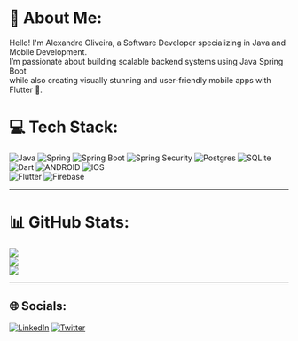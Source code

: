 # 💫 About Me:
Hello! I'm Alexandre Oliveira, a Software Developer specializing in Java and Mobile Development.<br>
I’m passionate about building scalable backend systems using Java Spring Boot<br> while also creating visually stunning and user-friendly mobile apps with Flutter 💙.<br>

# 💻 Tech Stack:
![Java](https://img.shields.io/badge/java-%23ED8B00.svg?style=plastic&logo=java&logoColor=white)
![Spring](https://img.shields.io/badge/spring-%236DB33F.svg?style=plastic&logo=spring&logoColor=white)
![Spring Boot](https://img.shields.io/badge/springboot-%236DB33F.svg?style=plastic&logo=spring-boot)
![Spring Security](https://img.shields.io/badge/spring%20security-%236DB33F.svg?style=plastic&logo=spring-security&logoColor=white)
![Postgres](https://img.shields.io/badge/postgres-%23336791.svg?style=plastic&logo=postgresql&logoColor=white)
![SQLite](https://img.shields.io/badge/sqlite-%2307405e.svg?style=plastic&logo=sqlite&logoColor=white) 
![Dart](https://img.shields.io/badge/dart-%230175C2.svg?style=plastic&logo=dart&logoColor=white) 
![ANDROID](https://img.shields.io/badge/android-%2320232a.svg?style=plastic&logo=android&logoColor=%a4c639)
![IOS](https://img.shields.io/badge/IOS-%2320232a.svg?style=plastic&logo=apple&logoColor=white)  
![Flutter](https://img.shields.io/badge/Flutter-%2302569B.svg?style=plastic&logo=Flutter&logoColor=white) 
![Firebase](https://img.shields.io/badge/firebase-%23039BE5.svg?style=plastic&logo=firebase) 

---

# 📊 GitHub Stats:
![](https://github-readme-stats.vercel.app/api?username=AlexandreOlivera&theme=algolia&hide_border=false&include_all_commits=false&count_private=true)<br/>
![](https://github-readme-streak-stats.herokuapp.com/?user=AlexandreOlivera&theme=algolia&hide_border=false)<br/>
![](https://github-readme-stats.vercel.app/api/top-langs/?username=AlexandreOlivera&theme=algolia&hide_border=false&include_all_commits=false&count_private=true&layout=compact)

---
## 🌐 Socials:
[![LinkedIn](https://img.shields.io/badge/LinkedIn-%230077B5.svg?logo=linkedin&logoColor=white)](https://linkedin.com/in/alexandre-olivera) [![Twitter](https://img.shields.io/badge/Twitter-%231DA1F2.svg?logo=Twitter&logoColor=white)](https://twitter.com/AlexandreOliBR)

 
